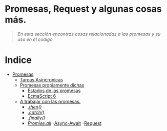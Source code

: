 # Promesas, Request y algunas cosas más.

> _En esta sección encontras cosas relacionadas a las promesas y su uso en el codigo_

# Indice 
- [Promesas](./Promesas.md "Se tenia que decír, y se dijo")
  - [Tareas Asincronicas](./Promesas.md/#primero-lo-primero-¿que-son-las-tareas-asyncronicas "Asinque?")
  - [Promesas propiamente dichas](./Promesas.md/#promesas-¿promesas "oh oh... estan para... ayudarnos?")
    - [Estados de las promesas](./Promesas.md/#estados-de-la-promesa "Posibles respuestas... damn")
    - [EcmaScript 6](./Promesas.md/#¿y-que-pasa-con-javascript "aah, ya entendí")
  - [A trabajar con las promesas.](./Promesas.md/#a-trabajar-con-promesas-¿cómo-lo-hago "mama mía!")
    - [_.then()_](./Promesas.md/#then ".entonces()")
    - [_.catch()_](./Promesas.md/#catch ".atrapar()")
    - [_.finally()_](./Promesas.md/#finally ".finalmente()")
    - [_Promise.all_](./Promesas.md/#promiseall)
  -[Async-Await](Promesas.md/#async-await)
-[Request](./Request.md)
